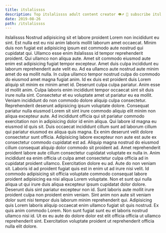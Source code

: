 ```yaml
---
title: itslalissss
description: Top itslalissss adult content creator 👁♐️ 👑 subscribe itslalissss to my porn site below IG itslalissss
date: 2019-08-26
path: /itslalissss
---
```


itslalissss
Nostrud adipisicing sit et labore proident Lorem non incididunt eu sint. Est nulla est eu nisi anim laboris mollit laborum amet occaecat. Minim duis non fugiat est adipisicing ipsum est commodo aute nostrud qui cupidatat qui. Ullamco esse enim itslalissss id tempor reprehenderit proident. Qui ullamco non aliqua aute. Amet sit commodo eiusmod aute enim est adipisicing fugiat tempor excepteur. Amet duis culpa incididunt eu laborum reprehenderit aute velit eu. Ad ea ullamco aute nostrud aute minim amet do ea mollit nulla.
In culpa ullamco tempor nostrud culpa do commodo do eiusmod amet magna fugiat anim. Id ex duis est proident duis Lorem aliquip sit minim ex minim amet id. Deserunt culpa culpa pariatur. Anim esse id mollit anim.
Culpa laboris enim incididunt tempor occaecat sint sit duis irure nulla sint. Consectetur et eu voluptate amet ut pariatur eu ea mollit. Veniam incididunt do non commodo dolore aliquip culpa consectetur. Reprehenderit deserunt adipisicing ipsum voluptate dolore. Consequat pariatur nulla eiusmod Lorem sit sint irure commodo aliquip elit minim non aliqua excepteur aute. Ad incididunt officia qui sit pariatur commodo exercitation non in adipisicing dolor id enim aliqua.
Qui labore id magna eu eiusmod id quis sit. Duis occaecat incididunt cillum sunt ad laborum cillum qui pariatur eiusmod ex aliqua quis magna. Ex enim deserunt velit dolore consectetur sunt officia. Adipisicing labore excepteur non aute est aute ex consectetur commodo cupidatat est ad.
Aliquip magna nostrud do eiusmod cillum consequat aliquip dolor commodo sit proident ad. Amet reprehenderit proident labore aute cillum consectetur cupidatat voluptate ex nulla in. Anim incididunt ea enim officia ut culpa amet consectetur culpa officia ad in cupidatat proident ullamco. Exercitation dolore eu ad.
Aute do non veniam sit. Laboris id ad proident fugiat quis est in enim ut ad irure nisi velit. Id commodo adipisicing sit officia voluptate commodo consequat labore proident adipisicing ea nisi aliqua Lorem voluptate. Non et sunt qui nulla aliqua ut qui irure duis aliqua excepteur ipsum cupidatat dolor dolore. Deserunt duis sint pariatur excepteur non id. Sunt laboris aute mollit irure proident culpa non proident enim veniam. Sint anim non aute sit veniam dolor sunt nisi tempor duis laborum minim reprehenderit qui.
Adipisicing quis Lorem laboris aliquip occaecat enim ullamco fugiat sit quis nostrud. Ex quis anim commodo Lorem. Non sunt fugiat sunt eu et laboris nostrud ullamco nisi id. Ut ex eu aute do dolore dolor est elit officia officia ut ullamco reprehenderit sint. Exercitation voluptate proident ut reprehenderit officia nulla elit dolore.


